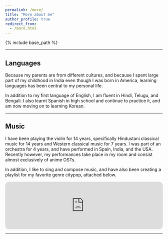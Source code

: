 ```yaml
---
permalink: /more/
title: "More about me"
author_profile: true
redirect_from: 
  - /more.html
---
```


{% include base_path %}

---

## Languages

Because my parents are from different cultures, and because I spent large part of my childhood in India even though I was born in America, learning languages has been central to my personal life. 

In addition to my first language of English, I am fluent in Hindi, Telugu, and Bengali. I also learnt Spanish in high school and continue to practice it, and am now moving on to learning Korean.

---

## Music

I have been playing the violin for 14 years, specifically Hindustani classical music for 14 years and Western classical music for 7 years. I was part of an orchestra for 4 years, and have performed in Spain, India, and the USA. Recently however, my performances take place in my room and consist almost exclusively of anime OSTs. 

In addition, I like to sing and compose music, and have also been creating a playlist for my favorite genre citypop, attached below. 

<iframe style="border-radius:12px" src="https://open.spotify.com/embed/playlist/19vGm9uh50UxDvkX8RSqxQ?utm_source=generator" width="100%" height="152" frameBorder="0" allowfullscreen="" allow="autoplay; clipboard-write; encrypted-media; fullscreen; picture-in-picture" loading="lazy"></iframe>

---


